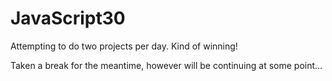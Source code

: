 # JavaScript30
Attempting to do two projects per day. Kind of winning! 

Taken a break for the meantime, however will be continuing at some point...
